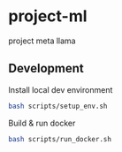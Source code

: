 # project-ml
project meta llama




## Development

Install local dev environment

```bash
bash scripts/setup_env.sh
```

Build & run docker

```bash
bash scripts/run_docker.sh
```